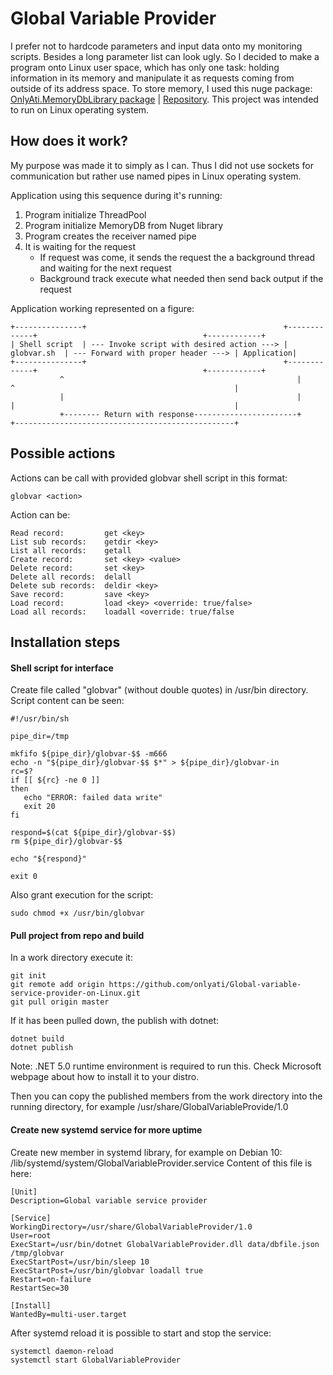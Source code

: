 # Global Variable Provider

I prefer not to hardcode parameters and input data onto my monitoring scripts. Besides a long parameter list can look ugly. So I decided to make a program onto Linux user space, which has only one task: holding information in its memory and manipulate it as requests coming from outside of its address space. To store memory, I used this nuge package: [OnlyAti.MemoryDbLibrary package](https://www.nuget.org/packages/OnlyAti.MemoryDbLibrary/) | [Repository](https://github.com/onlyati/Simple-in-memory-dotnet-database). This project was intended to run on Linux operating system.

## How does it work?

My purpose was made it to simply as I can. Thus I did not use sockets for communication but rather use named pipes in Linux operating system.

Application using this sequence during it's running:
1. Program initialize ThreadPool
2. Program initialize MemoryDB from Nuget library
3. Program creates the receiver named pipe
4. It is waiting for the request
   - If request was come, it sends the request the a background thread and waiting for the next request
   - Background track execute what needed then send back output if the request

Application working represented on a figure:
```
+---------------+                                            +-------------+                                     +------------+
| Shell script  | --- Invoke script with desired action ---> | globvar.sh  | --- Forward with proper header ---> | Application|
+---------------+                                            +-------------+                                     +------------+
           ^                                                    |      ^                                                 |
           |                                                    |      |                                                 |
           +-------- Return with response-----------------------+      +-------------------------------------------------+
```

## Possible actions

Actions can be call with provided globvar shell script in this format:
```
globvar <action>
```

Action can be:
```
Read record:         get <key>
List sub records:    getdir <key>
List all records:    getall
Create record:       set <key> <value>
Delete record:       set <key>
Delete all records:  delall
Delete sub records:  deldir <key>
Save record:         save <key>
Load record:         load <key> <override: true/false>
Load all records:    loadall <override: true/false
```

## Installation steps


#### Shell script for interface

Create file called "globvar" (without double quotes) in /usr/bin directory. Script content can be seen:
```shell
#!/usr/bin/sh

pipe_dir=/tmp

mkfifo ${pipe_dir}/globvar-$$ -m666
echo -n "${pipe_dir}/globvar-$$ $*" > ${pipe_dir}/globvar-in
rc=$?
if [[ ${rc} -ne 0 ]]
then
   echo "ERROR: failed data write"
   exit 20
fi

respond=$(cat ${pipe_dir}/globvar-$$)
rm ${pipe_dir}/globvar-$$

echo "${respond}"

exit 0
```

Also grant execution for the script:
```shell
sudo chmod +x /usr/bin/globvar
```

#### Pull project from repo and build

In a work directory execute it:
```
git init
git remote add origin https://github.com/onlyati/Global-variable-service-provider-on-Linux.git
git pull origin master   
```

If it has been pulled down, the publish with dotnet:
```
dotnet build
dotnet publish
```
Note: .NET 5.0 runtime environment is required to run this. Check Microsoft webpage about how to install it to your distro.

Then you can copy the published members from the work directory into the running directory, for example /usr/share/GlobalVariableProvide/1.0

#### Create new systemd service for more uptime

Create new member in systemd library, for example on Debian 10: /lib/systemd/system/GlobalVariableProvider.service
Content of this file is here:
```
[Unit]
Description=Global variable service provider

[Service]
WorkingDirectory=/usr/share/GlobalVariableProvider/1.0
User=root
ExecStart=/usr/bin/dotnet GlobalVariableProvider.dll data/dbfile.json /tmp/globvar
ExecStartPost=/usr/bin/sleep 10
ExecStartPost=/usr/bin/globvar loadall true
Restart=on-failure
RestartSec=30

[Install]
WantedBy=multi-user.target
```

After systemd reload it is possible to start and stop the service:
```
systemctl daemon-reload
systemctl start GlobalVariableProvider
```


